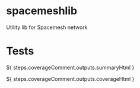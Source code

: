 # spacemeshlib

Utility lib for Spacemesh network

# Tests

<!-- Jest Summary Comment:Begin -->
${ steps.coverageComment.outputs.summaryHtml }
<!-- Jest Summary Comment:End -->

<!-- Jest Coverage Comment:Begin -->
${ steps.coverageComment.outputs.coverageHtml }
<!-- Jest Coverage Comment:End -->

